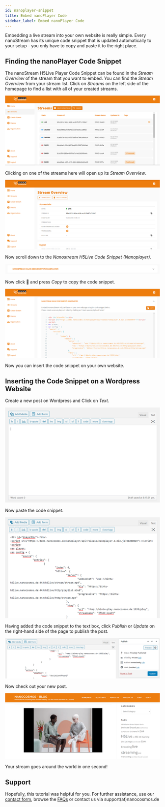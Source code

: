 ```yaml
---
id: nanoplayer-snippet
title: Embed nanoPlayer Code
sidebar_label: Embed nanoPlayer Code
---
```


Embedding a live stream into your own website is really simple. Every nanoStream has its unique code snippet that is updated automatically to your setup - you only have to copy and paste it to the right place.

## Finding the nanoPlayer Code Snippet

The nanoStream H5Live Player Code Snippet can be found in the *Stream Overview* of the stream that you want to embed. You can find the *Stream Overview* from your stream list. Click on *Streams* on the left side of the homepage to find a list with all of your created streams.

![stream-list](assets/stream-list.png)

Clicking on one of the streams here will open up its *Stream Overview*.

![stream-overview2](assets/stream-overview2.png)

Now scroll down to the *Nanostream H5Live Code Snippet (Nanoplayer)*.

![code-snippet](assets/click-code-snippet.png)

Now click :arrow_down_small: and press *Copy* to copy the code snippet.

![copy-snippet](assets/copy-snippet.png)

Now you can insert the code snippet on your own website. 

## Inserting the Code Snippet on a Wordpress Website

Create a new post on Wordpress and Click on *Text*.

![wp-setup](assets/wp-setup.png)

Now paste the code snippet.

![wp-paste](assets/wp-paste.png)

Having added the code snippet to the text box, click *Publish* or *Update* on the right-hand side of the page to publish the post.

![wp-publish](assets/wp-publish.png)

Now check out your new post.

![wp-finish](assets/wp-finish.png)

Your stream goes around the world in one second!

## Support

Hopefully, this tutorial was helpful for you. For further assistance, use our [contact form](https://www.nanocosmos.de/support), browse the [FAQs](https://docs.nanocosmos.de/docs/faq/faq_streaming/) or contact us via support(at)nanocosmos.de